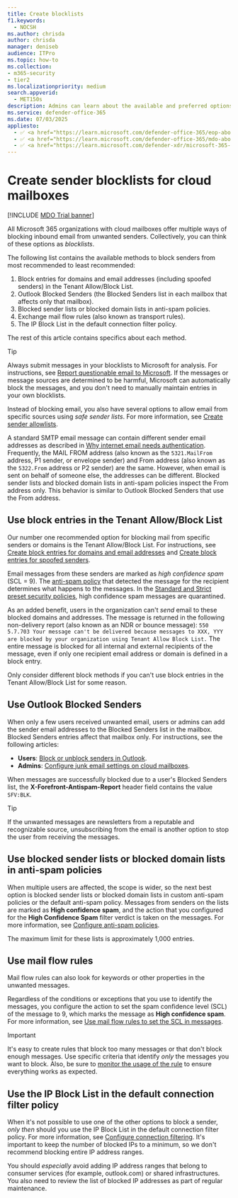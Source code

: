 ```yaml
---
title: Create blocklists
f1.keywords: 
  - NOCSH
ms.author: chrisda
author: chrisda
manager: deniseb
audience: ITPro
ms.topic: how-to
ms.collection: 
- m365-security
- tier2
ms.localizationpriority: medium
search.appverid: 
  - MET150s
description: Admins can learn about the available and preferred options to block inbound messages to Microsoft 365.
ms.service: defender-office-365
ms.date: 07/03/2025
appliesto:
  - ✅ <a href="https://learn.microsoft.com/defender-office-365/eop-about" target="_blank">Default email protections for cloud mailboxes</a>
  - ✅ <a href="https://learn.microsoft.com/defender-office-365/mdo-about#defender-for-office-365-plan-1-vs-plan-2-cheat-sheet" target="_blank">Microsoft Defender for Office 365 Plan 1 and Plan 2</a>
  - ✅ <a href="https://learn.microsoft.com/defender-xdr/microsoft-365-defender" target="_blank">Microsoft Defender XDR</a>
---
```


# Create sender blocklists for cloud mailboxes

[!INCLUDE [MDO Trial banner](../includes/mdo-trial-banner.md)]

All Microsoft 365 organizations with cloud mailboxes offer multiple ways of blocking inbound email from unwanted senders. Collectively, you can think of these options as _blocklists_.

The following list contains the available methods to block senders from most recommended to least recommended:

1. Block entries for domains and email addresses (including spoofed senders) in the Tenant Allow/Block List.
2. Outlook Blocked Senders (the Blocked Senders list in each mailbox that affects only that mailbox).
3. Blocked sender lists or blocked domain lists in anti-spam policies.
4. Exchange mail flow rules (also known as transport rules).
5. The IP Block List in the default connection filter policy.

The rest of this article contains specifics about each method.

> [!TIP]
> Always submit messages in your blocklists to Microsoft for analysis. For instructions, see [Report questionable email to Microsoft](submissions-admin.md#report-questionable-email-to-microsoft). If the messages or message sources are determined to be harmful, Microsoft can automatically block the messages, and you don't need to manually maintain entries in your own blocklists.
>
> Instead of blocking email, you also have several options to allow email from specific sources using _safe sender lists_. For more information, see [Create sender allowlists](create-safe-sender-lists-in-office-365.md).
>
> A standard SMTP email message can contain different sender email addresses as described in [Why internet email needs authentication](email-authentication-about.md#why-internet-email-needs-authentication). Frequently, the MAIL FROM address (also known as the `5321.MailFrom` address, P1 sender, or envelope sender) and From address (also known as the `5322.From` address or P2 sender) are the same. However, when email is sent on behalf of someone else, the addresses can be different. Blocked sender lists and blocked domain lists in anti-spam policies inspect the From address only. This behavior is similar to Outlook Blocked Senders that use the From address.

## Use block entries in the Tenant Allow/Block List

Our number one recommended option for blocking mail from specific senders or domains is the Tenant Allow/Block List. For instructions, see [Create block entries for domains and email addresses](tenant-allow-block-list-email-spoof-configure.md#create-block-entries-for-domains-and-email-addresses) and [Create block entries for spoofed senders](tenant-allow-block-list-email-spoof-configure.md#create-block-entries-for-spoofed-senders).

Email messages from these senders are marked as _high confidence spam_ (SCL = 9). The [anti-spam policy](anti-spam-policies-configure.md) that detected the message for the recipient determines what happens to the messages. In the [Standard and Strict preset security policies](preset-security-policies.md), high confidence spam messages are quarantined.

As an added benefit, users in the organization can't _send_ email to these blocked domains and addresses. The message is returned in the following non-delivery report (also known as an NDR or bounce message): `550 5.7.703 Your message can't be delivered because messages to XXX, YYY are blocked by your organization using Tenant Allow Block List.` The entire message is blocked for all internal and external recipients of the message, even if only one recipient email address or domain is defined in a block entry.

Only consider different block methods if you can't use block entries in the Tenant Allow/Block List for some reason.

## Use Outlook Blocked Senders

When only a few users received unwanted email, users or admins can add the sender email addresses to the Blocked Senders list in the mailbox. Blocked Senders entries affect that mailbox only. For instructions, see the following articles:

- **Users**: [Block or unblock senders in Outlook](https://support.microsoft.com/office/9bf812d4-6995-4d19-901a-76d6e26939b0).
- **Admins**: [Configure junk email settings on cloud mailboxes](configure-junk-email-settings-on-exo-mailboxes.md).

When messages are successfully blocked due to a user's Blocked Senders list, the **X-Forefront-Antispam-Report** header field contains the value `SFV:BLK`.

> [!TIP]
> If the unwanted messages are newsletters from a reputable and recognizable source, unsubscribing from the email is another option to stop the user from receiving the messages.

## Use blocked sender lists or blocked domain lists in anti-spam policies

When multiple users are affected, the scope is wider, so the next best option is blocked sender lists or blocked domain lists in custom anti-spam policies or the default anti-spam policy. Messages from senders on the lists are marked as **High confidence spam**, and the action that you configured for the **High Confidence Spam** filter verdict is taken on the messages. For more information, see [Configure anti-spam policies](anti-spam-policies-configure.md).

The maximum limit for these lists is approximately 1,000 entries.

## Use mail flow rules

Mail flow rules can also look for keywords or other properties in the unwanted messages.

Regardless of the conditions or exceptions that you use to identify the messages, you configure the action to set the spam confidence level (SCL) of the message to 9, which marks the message as **High confidence spam**. For more information, see [Use mail flow rules to set the SCL in messages](/exchange/security-and-compliance/mail-flow-rules/use-rules-to-set-scl).

> [!IMPORTANT]
> It's easy to create rules that block too many messages or that don't block enough messages. Use specific criteria that identify _only_ the messages you want to block. Also, be sure to [monitor the usage of the rule](/exchange/security-and-compliance/mail-flow-rules/manage-mail-flow-rules#monitor-rule-usage) to ensure everything works as expected.

## Use the IP Block List in the default connection filter policy

When it's not possible to use one of the other options to block a sender, _only then_ should you use the IP Block List in the default connection filter policy. For more information, see [Configure connection filtering](connection-filter-policies-configure.md). It's important to keep the number of blocked IPs to a minimum, so we don't recommend blocking entire IP address ranges.

You should _especially_ avoid adding IP address ranges that belong to consumer services (for example, outlook.com) or shared infrastructures. You also need to review the list of blocked IP addresses as part of regular maintenance.
